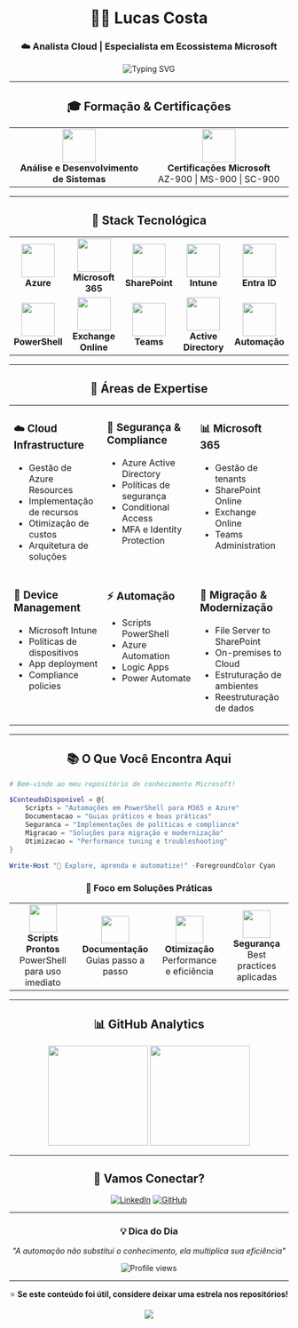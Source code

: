 <div align="center">

# 👨‍💻 Lucas Costa

### ☁️ Analista Cloud | Especialista em Ecossistema Microsoft

<img src="https://readme-typing-svg.herokuapp.com?font=Fira+Code&pause=1000&color=0078D4&center=true&vCenter=true&width=435&lines=Microsoft+365+Specialist;Azure+Cloud+Expert;PowerShell+Automation;SharePoint+%26+Intune+Pro" alt="Typing SVG" />

</div>

---

<div align="center">

## 🎓 Formação & Certificações

<table>
<tr>
<td align="center" width="50%">
<img src="https://img.icons8.com/color/96/000000/graduation-cap.png" width="60"/>
<br><strong>Análise e Desenvolvimento de Sistemas</strong>
</td>
<td align="center" width="50%">
<img src="https://img.icons8.com/color/96/000000/microsoft.png" width="60"/>
<br><strong>Certificações Microsoft</strong>
<br>AZ-900 | MS-900 | SC-900
</td>
</tr>
</table>

</div>

---

<div align="center">

## 🚀 Stack Tecnológica

<table>
<tr>
<td align="center" width="20%">
<img src="https://upload.wikimedia.org/wikipedia/commons/f/fa/Microsoft_Azure.svg" width="60" height="60"/>
<br><strong>Azure</strong>
</td>
<td align="center" width="20%">
<img src="https://cdn4.iconfinder.com/data/icons/flat-brand-logo-2/512/microsoft-512.png" width="60" height="60"/>
<br><strong>Microsoft 365</strong>
</td>
<td align="center" width="20%">
<img src="https://cdn0.iconfinder.com/data/icons/logos-microsoft-office-365/128/Microsoft_Office-09-512.png" width="60" height="60"/>
<br><strong>SharePoint</strong>
</td>
<td align="center" width="20%">
<img src="https://img.icons8.com/?size=512&id=D5nuxA0qwo6w&format=png" width="60" height="60"/>
<br><strong>Intune</strong>
</td>
<td align="center" width="20%">
<img src="https://upload.wikimedia.org/wikipedia/commons/thumb/8/8c/Microsoft_Entra_ID_color_icon.svg/2048px-Microsoft_Entra_ID_color_icon.svg.png" width="60" height="60"/>
<br><strong>Entra ID</strong>
</td>
</tr>
<tr>
<td align="center" width="20%">
<img src="https://upload.wikimedia.org/wikipedia/commons/2/2f/PowerShell_5.0_icon.png" width="60" height="60"/>
<br><strong>PowerShell</strong>
</td>
<td align="center" width="20%">
<img src="https://upload.wikimedia.org/wikipedia/commons/thumb/e/ea/Microsoft_Exchange_%282019-present%29.svg/2346px-Microsoft_Exchange_%282019-present%29.svg.png" width="60" height="60"/>
<br><strong>Exchange Online</strong>
</td>
<td align="center" width="20%">
<img src="https://upload.wikimedia.org/wikipedia/commons/thumb/c/c9/Microsoft_Office_Teams_%282018%E2%80%93present%29.svg/2203px-Microsoft_Office_Teams_%282018%E2%80%93present%29.svg.png" width="60" height="60"/>
<br><strong>Teams</strong>
</td>
<td align="center" width="20%">
<img src="https://cdn.worldvectorlogo.com/logos/azure-active-directory-1.svg" width="60" height="60"/>
<br><strong>Active Directory</strong>
</td>
<td align="center" width="20%">
<img src="https://cdn-icons-png.freepik.com/512/12732/12732062.png" width="60" height="60"/>
<br><strong>Automação</strong>
</td>
</tr>
</table>

</div>

---

<div align="center">

## 💼 Áreas de Expertise

</div>

<table align="center">
<tr>
<td width="33%" valign="top">

### ☁️ Cloud Infrastructure
- Gestão de Azure Resources
- Implementação de recursos
- Otimização de custos
- Arquitetura de soluções

</td>
<td width="33%" valign="top">

### 🔐 Segurança & Compliance
- Azure Active Directory
- Políticas de segurança
- Conditional Access
- MFA e Identity Protection

</td>
<td width="33%" valign="top">

### 📊 Microsoft 365
- Gestão de tenants
- SharePoint Online
- Exchange Online
- Teams Administration

</td>
</tr>
<tr>
<td width="33%" valign="top">

### 📱 Device Management
- Microsoft Intune
- Políticas de dispositivos
- App deployment
- Compliance policies

</td>
<td width="33%" valign="top">

### ⚡ Automação
- Scripts PowerShell
- Azure Automation
- Logic Apps
- Power Automate

</td>
<td width="33%" valign="top">

### 🔄 Migração & Modernização
- File Server to SharePoint
- On-premises to Cloud
- Estruturação de ambientes
- Reestruturação de dados

</td>
</tr>
</table>

---

<div align="center">

## 📚 O Que Você Encontra Aqui

</div>

```powershell
# Bem-vindo ao meu repositório de conhecimento Microsoft!

$ConteudoDisponivel = @{
    Scripts = "Automações em PowerShell para M365 e Azure"
    Documentacao = "Guias práticos e boas práticas"
    Seguranca = "Implementações de políticas e compliance"
    Migracao = "Soluções para migração e modernização"
    Otimizacao = "Performance tuning e troubleshooting"
}

Write-Host "🚀 Explore, aprenda e automatize!" -ForegroundColor Cyan
```

<div align="center">

### 🎯 Foco em Soluções Práticas

<table>
<tr>
<td align="center">
<img src="https://img.icons8.com/fluency/96/000000/code.png" width="50"/>
<br><strong>Scripts Prontos</strong>
<br>PowerShell para uso imediato
</td>
<td align="center">
<img src="https://img.icons8.com/fluency/96/000000/document.png" width="50"/>
<br><strong>Documentação</strong>
<br>Guias passo a passo
</td>
<td align="center">
<img src="https://img.icons8.com/fluency/96/000000/rocket.png" width="50"/>
<br><strong>Otimização</strong>
<br>Performance e eficiência
</td>
<td align="center">
<img src="https://img.icons8.com/fluency/96/000000/security-checked.png" width="50"/>
<br><strong>Segurança</strong>
<br>Best practices aplicadas
</td>
</tr>
</table>

</div>

---

<div align="center">

## 📊 GitHub Analytics

<img height="180em" src="https://github-readme-stats.vercel.app/api?username=LucasViniciusNunesCosta&show_icons=true&theme=github_dark&include_all_commits=true&count_private=true&bg_color=0d1117&title_color=0078D4&text_color=c9d1d9&icon_color=0078D4&border_color=30363d"/>
<img height="180em" src="https://github-readme-stats.vercel.app/api/top-langs/?username=LucasViniciusNunesCosta&layout=compact&theme=github_dark&bg_color=0d1117&title_color=0078D4&text_color=c9d1d9&border_color=30363d"/>

</div>

---

<div align="center">

## 🤝 Vamos Conectar?

[![LinkedIn](https://img.shields.io/badge/LinkedIn-0077B5?style=for-the-badge&logo=linkedin&logoColor=white)](https://www.linkedin.com/in/lucas-vinicius-costa)
[![GitHub](https://img.shields.io/badge/GitHub-100000?style=for-the-badge&logo=github&logoColor=white)](https://github.com/LucasViniciusNunesCosta)

</div>

---

<div align="center">

### 💡 Dica do Dia

*"A automação não substitui o conhecimento, ela multiplica sua eficiência"*

<img src="https://komarev.com/ghpvc/?username=seu-usuario&color=0078D4&style=flat-square&label=Visualizações+do+Perfil" alt="Profile views"/>

---

⭐ **Se este conteúdo foi útil, considere deixar uma estrela nos repositórios!**

<img src="https://capsule-render.vercel.app/api?type=waving&color=0078D4&height=100&section=footer"/>

</div>
